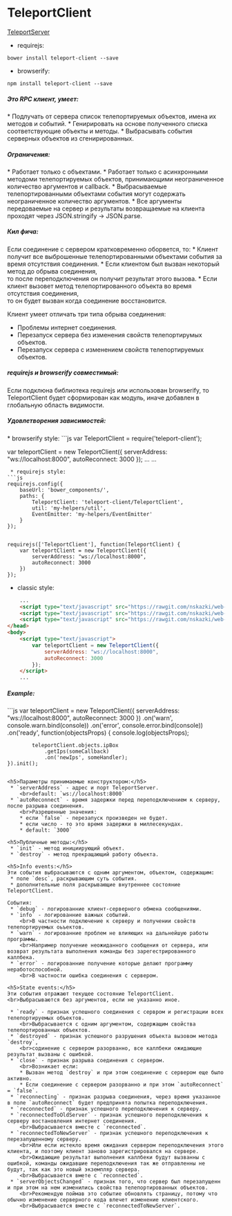 TeleportClient
==============

[TeleportServer](https://github.com/MyNodeComponents/TeleportServer)

 * requirejs:
```
bower install teleport-client --save
```

 * browserify:
```
npm install teleport-client --save
```

<h5>Это RPC клиент, умеет:</h5>
 * Подлучать от сервера список телепортируемых объектов, имена их методов и событий.
 * Генирировать на основе полученного списка соответствующие объекты и методы.
 * Выбрасывать события серверных объектов из сгенирированных.

<h5>Ограничения:</h5>
 * Работает только с объектами.
 * Работает только с асинхронными методоми телепортируемых объектов, принимающими неограниченное количество аргументов и callback.
 * Выбрасываемые телепортированными объектами события могут содержать неограниченное количество аргументов.
 * Все аргументы передоваемые на сервер и результаты возвращаемые на клиента проходят через JSON.stringify -> JSON.parse.

<h5>Кил фича:</h5>
Если соединение с сервером кратковременно оборвется, то:
 * Клиент получит все выброшенные телепортированными объектами события за время отсутствия соединения.
 * Если клиентом был вызван некоторый метод до обрыва соединения, 
 	<br>то после переподключения он получит результат этого вызова.
 * Если клиент вызовет метод телепортированного объекта во время отсутствия соединения, 
 	<br>то он будет вызван когда соединение восстановится.

Клиент умеет отличать три типа обрыва соединения:
 * Проблемы интернет соединения.
 * Перезапуск сервера без изменения свойств телепортирумых объектов.
 * Перезапуск сервера с изменением свойств телепортируемых объектов.

<h5>requirejs и browserify совместимый:</h5>
Если подклюна библиотека requirejs или использован browserify, то TeleportClient будет сформирован как модуль,
иначе добавлен в глобальную область видимости.

<h5>Удовлетворения зависимостей:</h5>
 * browserify style:
```js
var TeleportClient = require('teleport-client');

var teleportClient = new TeleportClient({
		serverAddress: "ws://localhost:8000",
		autoReconnect: 3000
});
...
...
```
 * requirejs style:
```js
requirejs.config({
	baseUrl: 'bower_components/',
	paths: {
		TeleportClient: 'teleport-client/TeleportClient',
		util: 'my-helpers/util',
		EventEmitter: 'my-helpers/EventEmitter'
	}
});


requirejs(['TeleportClient'], function(TeleportClient) {
	var teleportClient = new TeleportClient({
		serverAddress: "ws://localhost:8000",
		autoReconnect: 3000
	})
});
```
 * classic style:
```html
	...
	<script type="text/javascript" src="https://rawgit.com/nskazki/web-Helpers/master/util.js"></script>
	<script type="text/javascript" src="https://rawgit.com/nskazki/web-Helpers/master/EventEmitter.js"></script>
	<script type="text/javascript" src="https://rawgit.com/nskazki/web-TeleportClient/master/TeleportClient.js"></script>
</head>
<body>
	<script type="text/javascript">
		var teleportClient = new TeleportClient({
			serverAddress: "ws://localhost:8000",
			autoReconnect: 3000
		});
	</script>
	...
```

<h5>Example:</h5>
```js
var teleportClient = new TeleportClient({
	serverAddress: "ws://localhost:8000",
	autoReconnect: 3000
})
	.on('warn', console.warn.bind(console))
	.on('error', console.error.bind(console))
	.on('ready', function(objectsProps) {
			console.log(objectsProps);

			teleportClient.objects.ipBox
				.getIps(someCallback)
				.on('newIps', someHandler);
	}).init();
```

<h5>Параметры принимаемые конструктором:</h5>
 * `serverAddress` - адрес и порт TeleportServer.
 	<br>default: `ws://localhost:8000`
 * `autoReconnect` - время задержки перед переподключением к серверу, после разрыва соединения.
 	<br>Разрешенные значения:
 	* если `false` - перезапуск произведен не будет.
 	* если число - то это время задержки в миллесекундах.
 	* default: `3000`

<h5>Публичные методы:</h5>
 * `init` - метод инициирующий объект.
 * `destroy` - метод прекращающий работу объекта.

<h5>Info events:</h5>
Эти события выбрасываются с одним аргументом, объектом, cодержащим:
 * поле `desc`, раскрывающим суть события. 
 * дополнительные поля раскрывающие внутреннее состояние TeleportClient.

События:
 * `debug` - логированние клиент-серверного обмена сообщениями.
 * `info` - логированние важных событий.
 	<br>В частности подключение к серверу и получении свойств телепортируемых оьъектов.
 * `warn` - логированние проблем не влияющих на дальнейшую работы программы. 
 	<br>Например получение неожиданного сообщения от сервера, или возврат результата выполнения команды без зарегестрированного каллбека.
 * `error` - логированние получение которые делают программу неработоспособной. 
 	<br>В частности ошибка соединения с сервером.

<h5>State events:</h5>
Эти события отражают текущее состояние TeleportClient.
<br>Выбрасываются без аргументов, если не указанно иное.

 * `ready` - признак успешного соединения с сервром и регистрации всех телепортируемых объектов.
 	<br>Выбрасывается с одним аргументом, содержащим свойства телепортированных объектов.
 * `destroyed` - признак успешного разрушения объекта вызовом метода `destroy`, 
 	<br>содинение с сервером разорванно, все каллбеки ожидающие результат вызваны с ошибкой.
 * `close` - признак разрыва соединения с сервером.
 	<br>Возникает если:
 	* Вызван метод `destroy` и при этом соединение с сервером еще было активно.
 	* Если соединение с сервером разорванно и при этом `autoReconnect` = `false`.
 * `reconnecting` - признак разрыва соединения, через время указанное в поле `autoReconnect` будет предпринята попытка переподключения.
 * `reconnected` - признак успешного переподключения к серверу.
 * `reconnectedToOldServer` - признак успешного переподключения к серверу востановления интернет соединения.
 	<br>Выбрасывается вместе с `reconnected`. 
 * `reconnectedToNewServer` - признак успешного переподключения к перезапущенному серверу. 
 	<br>Или если истекло время ожидания сервером переподключения этого клиента, и поэтому клиент заново зарегистрировался на сервере.
 	<br>Ожидающие результат выполнения каллбеки будут вызванны с ошибкой, команды ожидавшие переподключения так же отправленны не будут, так как это новый экземпляр сервера.
 	<br>Выбрасывается вмете с `reconnected`.
 * `serverObjectsChanged` - признак того, что сервер был перезапущенн и при этом на нем изменились свойства телепортированных объектов.
	<br>Рекомендую поймав это событие обновлять страницу, потому что обычно изменение серверного кода влечет изменение клиентского.
	<br>Выбрасывается вместе с `reconnectedToNewServer`.

